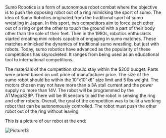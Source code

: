 Sumo Robotics is a form of autonomous robot combat where the objective is to push the opposing robot out of a ring mimicking the sport of sumo.  The idea of Sumo Robotics originated from the traditional sport of sumo wrestling in Japan. In this sport, two competitors aim to force each other out of a ring or get the other to touch the ground with a part of their body other than the sole of their feet. Then in the 1990s, robotics enthusiasts started creating mini robots capable of engaging in sumo matches. These matches mimicked the dynamics of traditional sumo wrestling, but just with robots. Today, sumo robotics have advanced as the popularity of these competitions has skyrocketed. It ranges from being used as an educational tool to international competitions. 


The materials of the competition should stay within the $200 budget. Parts were priced based on unit price of manufacturer price. The size of the sumo robot should be within the 10”x10”x6” size limit and 5 lbs weight. The motors chosen may not have more than a 3A stall current and the  power supply no more than 14V. The robot will be programmed by the ATMega328P. There will be IR sensors to aid the robot in sensing the ring and other robots. Overall, the goal of the competition was to build a working robot that can be autonomously controlled. The robot must push the other robot out of the ring without leaving

This is a picture of our robot at the end: 

![Picture13](https://github.com/user-attachments/assets/ea3470e5-b58a-432a-a2f6-6eabea8a8cd9)
